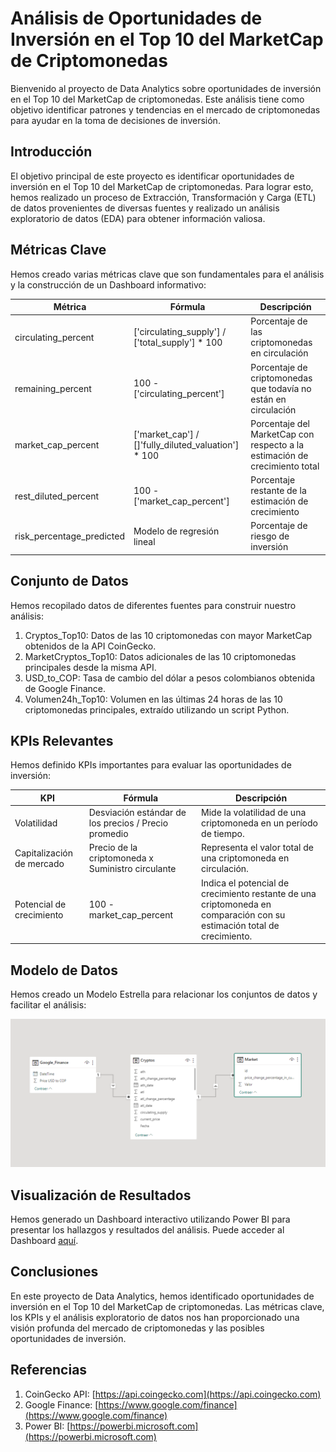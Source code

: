 # Análisis de Oportunidades de Inversión en el Top 10 del MarketCap de Criptomonedas

Bienvenido al proyecto de Data Analytics sobre oportunidades de inversión en el Top 10 del MarketCap de criptomonedas. Este análisis tiene como objetivo identificar patrones y tendencias en el mercado de criptomonedas para ayudar en la toma de decisiones de inversión.

## Introducción

El objetivo principal de este proyecto es identificar oportunidades de inversión en el Top 10 del MarketCap de criptomonedas. Para lograr esto, hemos realizado un proceso de Extracción, Transformación y Carga (ETL) de datos provenientes de diversas fuentes y realizado un análisis exploratorio de datos (EDA) para obtener información valiosa.

## Métricas Clave

Hemos creado varias métricas clave que son fundamentales para el análisis y la construcción de un Dashboard informativo:

| Métrica | Fórmula | Descripción |
|---------|---------|-------------|
| circulating_percent | ['circulating_supply'] / ['total_supply'] * 100 | Porcentaje de las criptomonedas en circulación |
| remaining_percent | 100 - ['circulating_percent'] | Porcentaje de criptomonedas que todavía no están en circulación |
| market_cap_percent | ['market_cap'] / []'fully_diluted_valuation'] * 100 | Porcentaje del MarketCap con respecto a la estimación de crecimiento total |
| rest_diluted_percent | 100 - ['market_cap_percent'] | Porcentaje restante de la estimación de crecimiento |
| risk_percentage_predicted | Modelo de regresión lineal | Porcentaje de riesgo de inversión |

## Conjunto de Datos

Hemos recopilado datos de diferentes fuentes para construir nuestro análisis:

1. Cryptos_Top10: Datos de las 10 criptomonedas con mayor MarketCap obtenidos de la API CoinGecko.
2. MarketCryptos_Top10: Datos adicionales de las 10 criptomonedas principales desde la misma API.
3. USD_to_COP: Tasa de cambio del dólar a pesos colombianos obtenida de Google Finance.
4. Volumen24h_Top10: Volumen en las últimas 24 horas de las 10 criptomonedas principales, extraído utilizando un script Python.

## KPIs Relevantes

Hemos definido KPIs importantes para evaluar las oportunidades de inversión:

| KPI | Fórmula | Descripción |
|-----|---------|-------------|
| Volatilidad | Desviación estándar de los precios / Precio promedio | Mide la volatilidad de una criptomoneda en un período de tiempo. |
| Capitalización de mercado | Precio de la criptomoneda x Suministro circulante | Representa el valor total de una criptomoneda en circulación. |
| Potencial de crecimiento | 100 - market_cap_percent | Indica el potencial de crecimiento restante de una criptomoneda en comparación con su estimación total de crecimiento. |

## Modelo de Datos

Hemos creado un Modelo Estrella para relacionar los conjuntos de datos y facilitar el análisis:

![Modelo Estrella](UML-Model.png)

## Visualización de Resultados

Hemos generado un Dashboard interactivo utilizando Power BI para presentar los hallazgos y resultados del análisis. Puede acceder al Dashboard [aquí](https://app.powerbi.com/view?r=eyJrIjoiYWRjZGY0YmYtYWZkMC00ZTM0LTk1ZjgtNDljMTNhNWNkZWZmIiwidCI6ImNiYzJjMzgxLTJmMmUtNGQ5My05MWQxLTUwNmM5MzE2YWNlNyIsImMiOjR9).

## Conclusiones

En este proyecto de Data Analytics, hemos identificado oportunidades de inversión en el Top 10 del MarketCap de criptomonedas. Las métricas clave, los KPIs y el análisis exploratorio de datos nos han proporcionado una visión profunda del mercado de criptomonedas y las posibles oportunidades de inversión.

## Referencias

1. CoinGecko API: [https://api.coingecko.com](https://api.coingecko.com)
2. Google Finance: [https://www.google.com/finance](https://www.google.com/finance)
3. Power BI: [https://powerbi.microsoft.com](https://powerbi.microsoft.com)
